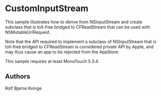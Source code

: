 CustomInputStream
=================

This sample illustrates how to derive from NSInputStream and create subclass that is toll-free
bridged to CFReadStream that can be used with NSMutableUrlRequest.

Note that the API required to implement a subclass of NSInputStream that is toll-free bridged to
CFReadStream is considered private API by Apple, and may thus cause an app to be rejected
from the AppStore.

This sample requires at least MonoTouch 5.3.4.

Authors
-------

Rolf Bjarne Kvinge
